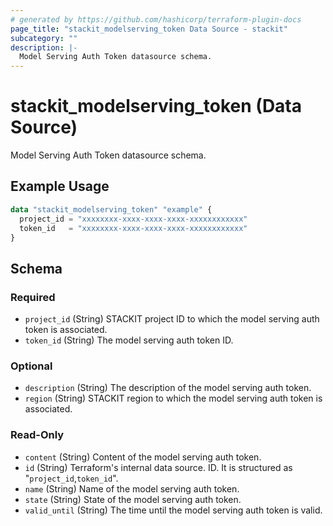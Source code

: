```yaml
---
# generated by https://github.com/hashicorp/terraform-plugin-docs
page_title: "stackit_modelserving_token Data Source - stackit"
subcategory: ""
description: |-
  Model Serving Auth Token datasource schema.
---
```


# stackit_modelserving_token (Data Source)

Model Serving Auth Token datasource schema.

## Example Usage

```terraform
data "stackit_modelserving_token" "example" {
  project_id = "xxxxxxxx-xxxx-xxxx-xxxx-xxxxxxxxxxxx"
  token_id   = "xxxxxxxx-xxxx-xxxx-xxxx-xxxxxxxxxxxx"
}
```

<!-- schema generated by tfplugindocs -->
## Schema

### Required

- `project_id` (String) STACKIT project ID to which the model serving auth token is associated.
- `token_id` (String) The model serving auth token ID.

### Optional

- `description` (String) The description of the model serving auth token.
- `region` (String) STACKIT region to which the model serving auth token is associated.

### Read-Only

- `content` (String) Content of the model serving auth token.
- `id` (String) Terraform's internal data source. ID. It is structured as "`project_id`,`token_id`".
- `name` (String) Name of the model serving auth token.
- `state` (String) State of the model serving auth token.
- `valid_until` (String) The time until the model serving auth token is valid.
